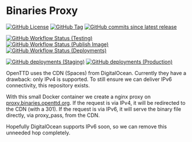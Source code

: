 # Binaries Proxy

[![GitHub License](https://img.shields.io/github/license/OpenTTD/binaries-proxy)](https://github.com/OpenTTD/binaries-proxy/blob/master/LICENSE)
[![GitHub Tag](https://img.shields.io/github/v/tag/OpenTTD/binaries-proxy?include_prereleases&label=stable)](https://github.com/OpenTTD/binaries-proxy/releases)
[![GitHub commits since latest release](https://img.shields.io/github/commits-since/OpenTTD/binaries-proxy/latest/master)](https://github.com/OpenTTD/binaries-proxy/commits/master)

[![GitHub Workflow Status (Testing)](https://img.shields.io/github/workflow/status/OpenTTD/binaries-proxy/Testing/master?label=master)](https://github.com/OpenTTD/binaries-proxy/actions?query=workflow%3ATesting)
[![GitHub Workflow Status (Publish Image)](https://img.shields.io/github/workflow/status/OpenTTD/binaries-proxy/Publish%20image?label=publish)](https://github.com/OpenTTD/binaries-proxy/actions?query=workflow%3A%22Publish+image%22)
[![GitHub Workflow Status (Deployments)](https://img.shields.io/github/workflow/status/OpenTTD/binaries-proxy/Deployment?label=deployment)](https://github.com/OpenTTD/binaries-proxy/actions?query=workflow%3A%22Deployment%22)

[![GitHub deployments (Staging)](https://img.shields.io/github/deployments/OpenTTD/binaries-proxy/staging?label=staging)](https://github.com/OpenTTD/binaries-proxy/deployments)
[![GitHub deployments (Production)](https://img.shields.io/github/deployments/OpenTTD/binaries-proxy/production?label=production)](https://github.com/OpenTTD/binaries-proxy/deployments)

OpenTTD uses the CDN (Spaces) from DigitalOcean.
Currently they have a drawback: only IPv4 is supported.
To still ensure we can deliver IPv6 connectivity, this repository exists.

With this small Docker container we create a nginx proxy on [proxy.binaries.openttd.org](https://proxy.binaries.openttd.org).
If the request is via IPv4, it will be redirected to the CDN (with a 301).
If the request is via IPv6, it will serve the binary file directly, via proxy_pass, from the CDN.

Hopefully DigitalOcean supports IPv6 soon, so we can remove this unneeded hop completely.
